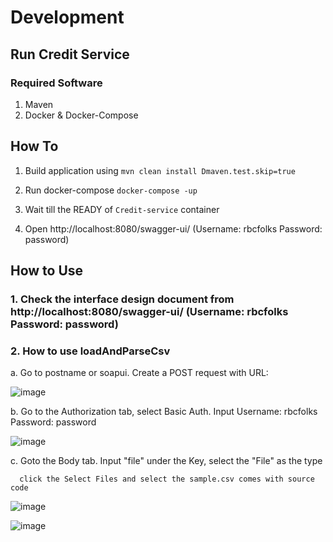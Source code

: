# Development


## Run Credit Service

### Required Software

1. Maven
2. Docker & Docker-Compose

## How To
1. Build application using
   `mvn clean install Dmaven.test.skip=true`
   
2. Run docker-compose
   `docker-compose -up`


3. Wait till the READY of `Credit-service` container
    
    
4. Open http://localhost:8080/swagger-ui/ (Username: rbcfolks Password: password)


## How to Use

### 1. Check the interface design document from http://localhost:8080/swagger-ui/ (Username: rbcfolks Password: password)

### 2. How to use loadAndParseCsv

  a. Go to postname or soapui. Create a POST request with URL:

![image](https://user-images.githubusercontent.com/70720442/204915760-01456697-dd14-4bf2-878b-99c009f33da0.png)

  b. Go to the Authorization tab, select Basic Auth. Input Username: rbcfolks Password: password
  
  ![image](https://user-images.githubusercontent.com/70720442/204917685-a2e60fb4-0157-414b-9a3a-278c44f7c1a6.png)


  c. Goto the Body tab. Input "file" under the Key, select the "File" as the type
  
      click the Select Files and select the sample.csv comes with source code
  
  ![image](https://user-images.githubusercontent.com/70720442/204917851-1e8af210-fdf7-419a-b8fb-cb8e25e8c1f8.png)

  ![image](https://user-images.githubusercontent.com/70720442/204918261-1a50c6dc-3299-4eeb-b0ce-b62dfcf20e0b.png)

  
